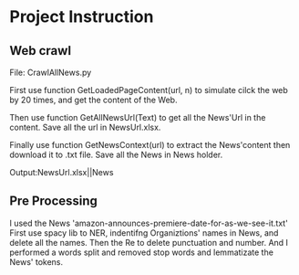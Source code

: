 # Project Instruction

## Web crawl
File: CrawlAllNews.py 

First use function GetLoadedPageContent(url, n) to simulate cilck the web by 20 times,
and get the content of the Web.

Then use function GetAllNewsUrl(Text) to get all the News'Url in the content.
Save all the url in NewsUrl.xlsx.

Finally use function GetNewsContext(url) to extract the News'content
then download it to .txt file. Save all the News in News holder.

Output:NewsUrl.xlsx||News

## Pre Processing
I used the News 'amazon-announces-premiere-date-for-as-we-see-it.txt'
First use spacy lib to NER, indentifng Organiztions' names in News, and delete all the names.
Then the Re to delete punctuation and number. And I performed a words split and removed stop words and lemmatizate 
the News' tokens.





